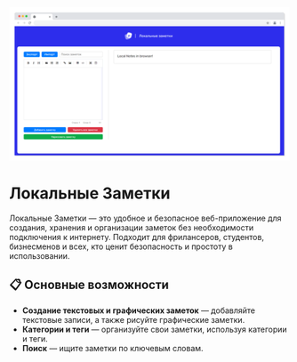 ![](https://github.com/SerGioPlay01/localnotes/blob/main/screen.png)

# Локальные Заметки

Локальные Заметки — это удобное и безопасное веб-приложение для создания, хранения и организации заметок без необходимости подключения к интернету. Подходит для фрилансеров, студентов, бизнесменов и всех, кто ценит безопасность и простоту в использовании.

## 📋 Основные возможности

- **Создание текстовых и графических заметок** — добавляйте текстовые записи, а также рисуйте графические заметки.
- **Категории и теги** — организуйте свои заметки, используя категории и теги.
- **Поиск** — ищите заметки по ключевым словам.
